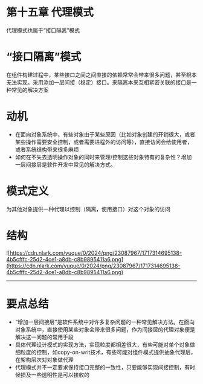 # 第十五章 代理模式

代理模式也属于“接口隔离”模式

# “接口隔离”模式

在组件构建过程中，某些接口之间之间直接的依赖常常会带来很多问题，甚至根本无法实现。采用添加一层间接（稳定）接口。来隔离本来互相紧密关联的接口是一种常见的解决方案

# 动机

- 在面向对象系统中，有些对象由于某些原因（比如对象创建的开销很大，或者某些操作需要安全控制，或者需要进程外的访问等），直接访问会给使用者，或者系统结构带来很多麻烦
- 如何在不失去透明操作对象的同时来管理/控制这些对象特有的复杂性？增加一层间接层是软件开发中常见的解决方式。

# 模式定义

为其他对象提供一种代理以控制（隔离，使用接口）对这个对象的访问

# 结构

![https://cdn.nlark.com/yuque/0/2024/png/23087967/1717314695138-4b5cfffc-25d2-4ce1-a8db-c8b9895411a6.png](https://cdn.nlark.com/yuque/0/2024/png/23087967/1717314695138-4b5cfffc-25d2-4ce1-a8db-c8b9895411a6.png)

---

# 要点总结

- “增加一层间接层”是软件系统中对许多复杂问题的一种常见解决方法。在面向对象系统中，直接使用某些对象会带来很多问题，作为间接层的代理对象便是解决这一问题的常用手段
- 具体代理设计模式的实现方法，实现粒度都相差很大，有些可能对单个对象做细粒度的控制，如copy-on-writ技术，有些可能对组件模式提供抽象代理层，在架构层次对对象做代理
- 代理模式并不一定要求保持接口完整的一致性，只要能够实现间接控制，有时候损及一些透明性是可以接收的
